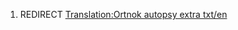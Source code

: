 1.  REDIRECT [Translation:Ortnok autopsy extra
    txt/en](Translation:Ortnok_autopsy_extra_txt/en "wikilink")